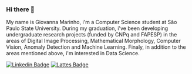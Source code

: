 ### Hi there 👋
My name is Giovanna Marinho, i'm a Computer Science student at São Paulo State University. During my graduation, i've been developing undergraduate research projects (funded by CNPq and FAPESP) in the areas of Digital Image Processing, Mathematical Morphology, Computer Vision, Anomaly Detection and Machine Learning. Finaly, in addition to the areas mentioned above, i'm interested in Data Science.

<p>
<a href="https://www.linkedin.com/in/daniloeler" rel="nofollow"><img src="https://camo.githubusercontent.com/60ec0bca947af8f161908736d36b6fb87564a740668dcbc7f1dd8e0823c25648/68747470733a2f2f696d672e736869656c64732e696f2f62616467652f2d4c696e6b6564496e2d626c75653f7374796c653d666c61742d737175617265266c6f676f3d4c696e6b6564696e266c6f676f436f6c6f723d7768697465266c696e6b3d68747470733a2f2f7777772e6c696e6b6564696e2e636f6d2f696e2f64616e696c6f656c6572" alt="Linkedin Badge" data-canonical-src="https://img.shields.io/badge/-LinkedIn-blue?style=flat-square&amp;logo=Linkedin&amp;logoColor=white&amp;link=https://www.linkedin.com/in/giovanna-carreira-marinho-b49030170/" style="max-width:100%;"></a>
<a href="http://lattes.cnpq.br/0840226903480590" rel="nofollow"><img src="https://camo.githubusercontent.com/4b25d42215a1de7eae3a3e5c40e585c9a40ec56cd79a11a8bd7a5cd7259d27f0/68747470733a2f2f696d672e736869656c64732e696f2f62616467652f4c61747465732d626c75653f6c696e6b3d687474703a2f2f6c61747465732e636e70712e62722f30383430323236393033343830353930" alt="Lattes Badge" data-canonical-src="https://img.shields.io/badge/Lattes-blue?link=http://lattes.cnpq.br/3261077745815886" style="max-width:100%;"></a>
</p>
